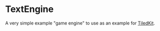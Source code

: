 # TextEngine

A very simple example "game engine" to use as an example for [TiledKit](https://github.com/SwiftStudies/TiledKit). 


